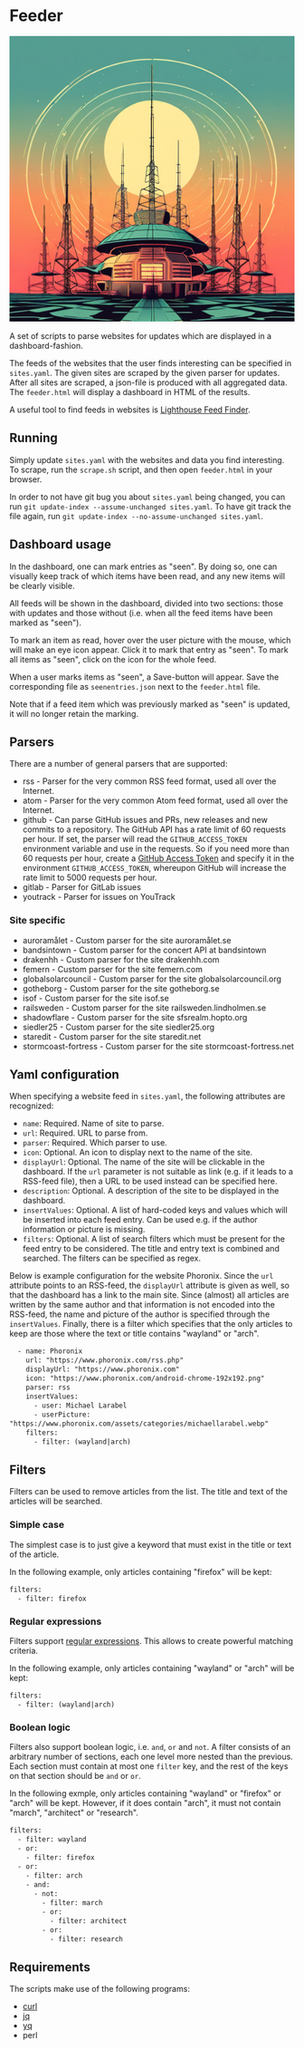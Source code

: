 # Feeder

![Feeder](feeder.png)

A set of scripts to parse websites for updates which are displayed in a dashboard-fashion.

The feeds of the websites that the user finds interesting can be specified in `sites.yaml`. The given sites are scraped by the given parser for updates. After all sites are scraped, a json-file is produced with all aggregated data. The `feeder.html` will display a dashboard in HTML of the results.

A useful tool to find feeds in websites is [Lighthouse Feed Finder](https://lighthouseapp.io/tools/feed-finder).

## Running

Simply update `sites.yaml` with the websites and data you find interesting. To scrape, run the `scrape.sh` script, and then open `feeder.html` in your browser.

In order to not have git bug you about `sites.yaml` being changed, you can run `git update-index --assume-unchanged sites.yaml`. To have git track the file again, run `git update-index --no-assume-unchanged sites.yaml`.

## Dashboard usage

In the dashboard, one can mark entries as "seen". By doing so, one can visually keep track of which items have been read, and any new items will be clearly visible.

All feeds will be shown in the dashboard, divided into two sections: those with updates and those without (i.e. when all the feed items have been marked as "seen").

To mark an item as read, hover over the user picture with the mouse, which will make an eye icon appear. Click it to mark that entry as "seen". To mark all items as "seen", click on the icon for the whole feed.

When a user marks items as "seen", a Save-button will appear. Save the corresponding file as `seenentries.json` next to the `feeder.html` file.

Note that if a feed item which was previously marked as "seen" is updated, it will no longer retain the marking.

## Parsers

There are a number of general parsers that are supported:

* rss - Parser for the very common RSS feed format, used all over the Internet.
* atom - Parser for the very common Atom feed format, used all over the Internet.
* github - Can parse GitHub issues and PRs, new releases and new commits to a repository. The GitHub API has a rate limit of 60 requests per hour. If set, the parser will read the `GITHUB_ACCESS_TOKEN` environment variable and use in the requests. So if you need more than 60 requests per hour, create a [GitHub Access Token](https://docs.github.com/en/authentication/keeping-your-account-and-data-secure/managing-your-personal-access-tokens) and specify it in the environment `GITHUB_ACCESS_TOKEN`, whereupon GitHub will increase the rate limit to 5000 requests per hour.
* gitlab - Parser for GitLab issues
* youtrack - Parser for issues on YouTrack

### Site specific
* auroramålet - Custom parser for the site auroramålet.se
* bandsintown - Custom parser for the concert API at bandsintown
* drakenhh - Custom parser for the site drakenhh.com
* femern - Custom parser for the site femern.com
* globalsolarcouncil - Custom parser for the site globalsolarcouncil.org
* gotheborg - Custom parser for the site gotheborg.se
* isof - Custom parser for the site isof.se
* railsweden - Custom parser for the site railsweden.lindholmen.se
* shadowflare - Custom parser for the site sfsrealm.hopto.org
* siedler25 - Custom parser for the site siedler25.org
* staredit - Custom parser for the site staredit.net
* stormcoast-fortress - Custom parser for the site stormcoast-fortress.net
 

## Yaml configuration

When specifying a website feed in `sites.yaml`, the following attributes are recognized:

* `name`: Required. Name of site to parse.
* `url`: Required. URL to parse from.
* `parser`: Required. Which parser to use.
* `icon`: Optional. An icon to display next to the name of the site.
* `displayUrl`: Optional. The name of the site will be clickable in the dashboard. If the `url` parameter is not suitable as link (e.g. if it leads to a RSS-feed file), then a URL to be used instead can be specified here.
* `description`: Optional. A description of the site to be displayed in the dashboard.
* `insertValues`: Optional. A list of hard-coded keys and values which will be inserted into each feed entry. Can be used e.g. if the author information or picture is missing.
* `filters`: Optional. A list of search filters which must be present for the feed entry to be considered. The title and entry text is combined and searched. The filters can be specified as regex.


Below is example configuration for the website Phoronix. Since the `url` attribute points to an RSS-feed, the `displayUrl` attribute is given as well, so that the dashboard has a link to the main site. Since (almost) all articles are written by the same author and that information is not encoded into the RSS-feed, the name and picture of the author is specified through the `insertValues`. Finally, there is a filter which specifies that the only articles to keep are those where the text or title contains "wayland" or "arch".

```
  - name: Phoronix
    url: "https://www.phoronix.com/rss.php"
    displayUrl: "https://www.phoronix.com"
    icon: "https://www.phoronix.com/android-chrome-192x192.png"
    parser: rss
    insertValues:
      - user: Michael Larabel
      - userPicture: "https://www.phoronix.com/assets/categories/michaellarabel.webp"
    filters:
      - filter: (wayland|arch)
```

## Filters

Filters can be used to remove articles from the list. The title and text of the articles will be searched.

### Simple case

The simplest case is to just give a keyword that must exist in the title or text of the article.

In the following example, only articles containing "firefox" will be kept:

```
filters:
  - filter: firefox
```

### Regular expressions

Filters support [regular expressions](https://en.wikipedia.org/wiki/Regular_expression). This allows to create powerful matching criteria.

In the following example, only articles containing "wayland" or "arch" will be kept:

```
filters:
  - filter: (wayland|arch)
```

### Boolean logic

Filters also support boolean logic, i.e. `and`, `or` and `not`. A filter consists of an arbitrary number of sections, each one level more nested than the previous. Each section must contain at most one `filter` key, and the rest of the keys on that section should be `and` or `or`.

In the following exmple, only articles containing "wayland" or "firefox" or "arch" will be kept. However, if it does contain "arch", it must not contain "march", "architect" or "research".

```
filters:
  - filter: wayland
  - or:
    - filter: firefox
  - or:
    - filter: arch
    - and:
      - not:
        - filter: march
        - or:
          - filter: architect
        - or:
          - filter: research
```

## Requirements

The scripts make use of the following programs:

* [curl](https://curl.se)
* [jq](https://github.com/jqlang/jq)
* [yq](https://github.com/mikefarah/yq)
* perl
